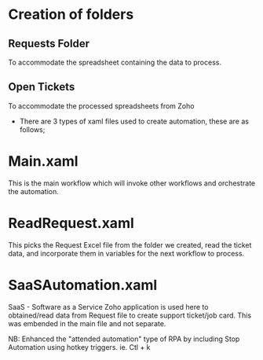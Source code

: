 # Creation of folders

## Requests Folder

To accommodate the spreadsheet containing the data to process.

## Open Tickets

To accommodate the processed spreadsheets from Zoho

* There are 3 types of xaml files used to create automation, these are as follows;

# Main.xaml

This is the main workflow which will invoke other workflows and orchestrate the automation.

# ReadRequest.xaml

This picks the Request Excel file from the folder we created, read the ticket data, and incorporate them in variables for the next workflow to process.

# SaaSAutomation.xaml

SaaS - Software as a Service
Zoho application is used here to obtained/read data from Request file to create support ticket/job card. This was embended in the main file and not separate.

NB: Enhanced the "attended automation" type of RPA by including Stop Automation using hotkey triggers. ie. Ctl + k
